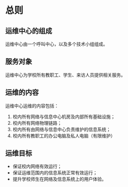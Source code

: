 # 总则

## 运维中心的组成
运维中心由一个呼叫中心，以及多个技术小组组成。

## 服务对象
运维中心为学校所有教职工、学生、来访人员提供相关服务。

## 运维的内容
运维中心运维的内容包括：
1. 校内所有网络与信息中心机房及内部所有基础设施；
2. 校内所有网络物理链路；
3. 校内所有由网络与信息中心负责维护的信息系统；
4. 校内所有教职工的办公电脑及私人电脑（有限维护）

## 运维目标

- 保证校内网络有效运行；
- 保证运维范围内的信息系统正常有效运行；
- 提升学校师生在网络及信息系统上的用户体验。